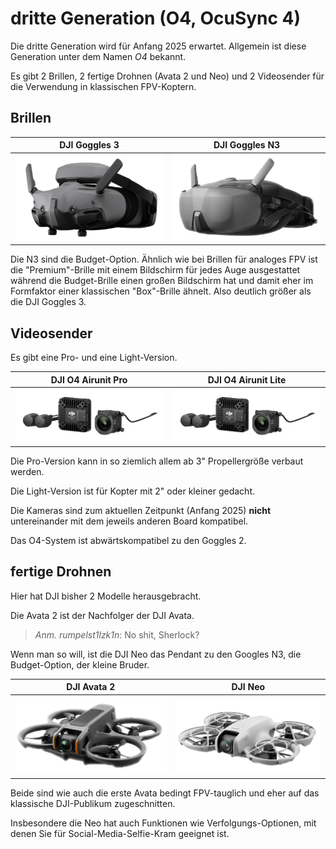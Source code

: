 # dritte Generation (O4, OcuSync 4)

Die dritte Generation wird für Anfang 2025 erwartet. Allgemein ist diese Generation unter dem Namen *O4* bekannt.

Es gibt 2 Brillen, 2 fertige Drohnen (Avata 2 und Neo) und 2 Videosender für die Verwendung in klassischen FPV-Koptern.

## Brillen

| DJI Goggles 3                                | DJI Goggles N3                                |
| -------------------------------------------- | --------------------------------------------- |
| ![DJI Goggles 3](/img/DJI/dji_goggles_3.png) | ![DJI Goggles 3](/img/DJI/dji_goggles_n3.png) |

Die N3 sind die Budget-Option. Ähnlich wie bei Brillen für analoges FPV ist die "Premium"-Brille mit einem Bildschirm für jedes Auge ausgestattet während die Budget-Brille einen großen Bildschirm hat und damit eher im Formfaktor einer klassischen "Box"-Brille ähnelt. Also deutlich größer als die DJI Goggles 3.  

## Videosender

Es gibt eine Pro- und eine Light-Version.

| DJI O4 Airunit Pro                                     | DJI O4 Airunit Lite                                     |
| ------------------------------------------------------ | ------------------------------------------------------- |
| ![DJI O4 Airunit Pro](/img/DJI/dji_o4_airunit_pro.png) | ![DJI O4 Airunit Lite](/img/DJI/dji_o4_airunit_pro.png) |

Die Pro-Version kann in so ziemlich allem ab 3" Propellergröße verbaut werden.

Die Light-Version ist für Kopter mit 2" oder kleiner gedacht.

Die Kameras sind zum aktuellen Zeitpunkt (Anfang 2025) **nicht** untereinander mit dem jeweils anderen Board kompatibel.

Das O4-System ist abwärtskompatibel zu den Goggles 2.

## fertige Drohnen

Hier hat DJI bisher 2 Modelle herausgebracht.

Die Avata 2 ist der Nachfolger der DJI Avata.

> *Anm. rumpelst1lzk1n*: No shit, Sherlock?

Wenn man so will, ist die DJI Neo das Pendant zu den Googles N3, die Budget-Option, der kleine Bruder.

| DJI Avata 2                              | DJI Neo                          |
| ---------------------------------------- | -------------------------------- |
| ![DJI Avata 2](/img/DJI/dji_avata_2.png) | ![DJI neo](/img/DJI/dji_neo.png) |

Beide sind wie auch die erste Avata bedingt FPV-tauglich und eher auf das klassische DJI-Publikum zugeschnitten.

Insbesondere die Neo hat auch Funktionen wie Verfolgungs-Optionen, mit denen Sie für Social-Media-Selfie-Kram geeignet ist.
